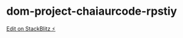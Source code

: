 # dom-project-chaiaurcode-rpstiy

[Edit on StackBlitz ⚡️](https://stackblitz.com/edit/dom-project-chaiaurcode-rpstiy)